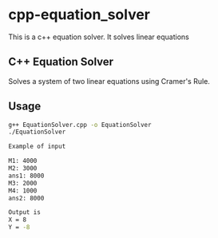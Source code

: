 # cpp-equation_solver
This is a c++ equation solver. It solves linear equations 

## C++ Equation Solver

Solves a system of two linear equations using Cramer's Rule.

## Usage
```bash
g++ EquationSolver.cpp -o EquationSolver
./EquationSolver

Example of input

M1: 4000
M2: 3000
ans1: 8000
M3: 2000
M4: 1000
ans2: 8000

Output is
X = 8
Y = -8
